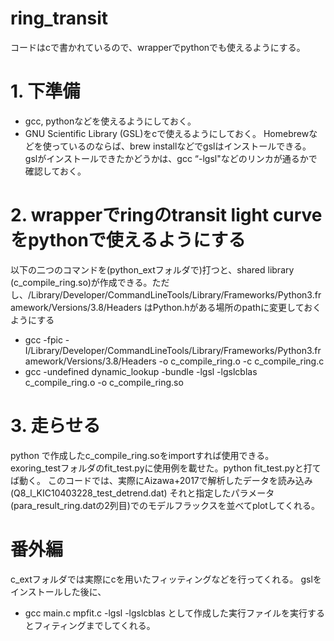 # ring_transit

コードはcで書かれているので、wrapperでpythonでも使えるようにする。

# 1. 下準備
-  gcc, pythonなどを使えるようにしておく。
- GNU Scientific Library (GSL)をcで使えるようにしておく。
  Homebrewなどを使っているのならば、brew installなどでgslはインストールできる。
  gslがインストールできたかどうかは、gcc “-lgsl"などのリンカが通るかで確認しておく。

# 2. wrapperでringのtransit light curveをpythonで使えるようにする
以下の二つのコマンドを(python_extフォルダで)打つと、shared library (c_compile_ring.so)が作成できる。ただし、/Library/Developer/CommandLineTools/Library/Frameworks/Python3.framework/Versions/3.8/Headers
はPython.hがある場所のpathに変更しておくようにする

- gcc -fpic -I/Library/Developer/CommandLineTools/Library/Frameworks/Python3.framework/Versions/3.8/Headers -o c_compile_ring.o -c c_compile_ring.c
- gcc -undefined dynamic_lookup -bundle -lgsl -lgslcblas c_compile_ring.o -o c_compile_ring.so

# 3. 走らせる
python で作成したc_compile_ring.soをimportすれば使用できる。
exoring_testフォルダのfit_test.pyに使用例を載せた。python fit_test.pyと打てば動く。
このコードでは、実際にAizawa+2017で解析したデータを読み込み(Q8_l_KIC10403228_test_detrend.dat)
それと指定したパラメータ (para_result_ring.datの2列目)でのモデルフラックスを並べてplotしてくれる。

# 番外編
c_extフォルダでは実際にcを用いたフィッティングなどを行ってくれる。
gslをインストールした後に、
- gcc main.c mpfit.c -lgsl -lgslcblas
として作成した実行ファイルを実行するとフィティングまでしてくれる。

